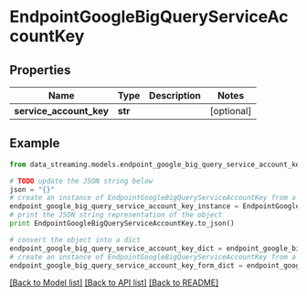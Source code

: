 # EndpointGoogleBigQueryServiceAccountKey


## Properties
Name | Type | Description | Notes
------------ | ------------- | ------------- | -------------
**service_account_key** | **str** |  | [optional] 

## Example

```python
from data_streaming.models.endpoint_google_big_query_service_account_key import EndpointGoogleBigQueryServiceAccountKey

# TODO update the JSON string below
json = "{}"
# create an instance of EndpointGoogleBigQueryServiceAccountKey from a JSON string
endpoint_google_big_query_service_account_key_instance = EndpointGoogleBigQueryServiceAccountKey.from_json(json)
# print the JSON string representation of the object
print EndpointGoogleBigQueryServiceAccountKey.to_json()

# convert the object into a dict
endpoint_google_big_query_service_account_key_dict = endpoint_google_big_query_service_account_key_instance.to_dict()
# create an instance of EndpointGoogleBigQueryServiceAccountKey from a dict
endpoint_google_big_query_service_account_key_form_dict = endpoint_google_big_query_service_account_key.from_dict(endpoint_google_big_query_service_account_key_dict)
```
[[Back to Model list]](../README.md#documentation-for-models) [[Back to API list]](../README.md#documentation-for-api-endpoints) [[Back to README]](../README.md)



